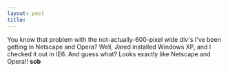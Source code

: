 ```yaml
---
layout: post
title: 
---
```


You know that problem with the not-actually-600-pixel wide div's I've been getting in Netscape and Opera? Well, Jared installed Windows XP, and I checked it out in IE6. And guess what? Looks exactly like Netscape and Opera!! **sob**
